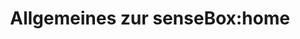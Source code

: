 ---
title: Allgemeines zur senseBox:home
description: Verschiedene weiterführende Anleitungen für die senseBox:home
---